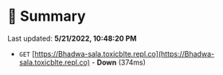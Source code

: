 # 📖 Summary
Last updated: **5/21/2022, 10:48:20 PM**

- `GET` [https://Bhadwa-sala.toxicblte.repl.co](https://Bhadwa-sala.toxicblte.repl.co) - **Down** (374ms)
